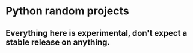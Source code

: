 # Python random projects
## Everything here is experimental, don't expect a stable release on anything.